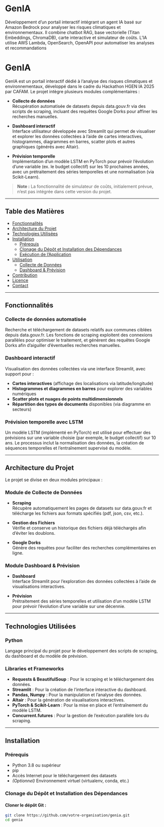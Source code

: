 # GenIA
Développement d’un portail interactif intégrant un agent IA basé sur Amazon Bedrock pour analyser les risques climatiques et environnementaux. Il combine chatbot RAG, base vectorielle (Titan Embeddings, ChromaDB), carte interactive et simulateur de coûts. L’IA utilise AWS Lambda, OpenSearch, OpenAPI pour automatiser les analyses et recommandations

# GenIA

GenIA est un portail interactif dédié à l’analyse des risques climatiques et environnementaux, développé dans le cadre du Hackathon HGEN IA 2025 par CAFAM. Le projet intègre plusieurs modules complémentaires :

- **Collecte de données**  
  Récupération automatisée de datasets depuis data.gouv.fr via des scripts de scraping, incluant des requêtes Google Dorks pour affiner les recherches manuelles.
  
- **Dashboard interactif**  
  Interface utilisateur développée avec Streamlit qui permet de visualiser et explorer les données collectées à l’aide de cartes interactives, histogrammes, diagrammes en barres, scatter plots et autres graphiques (générés avec Altair).
  
- **Prévision temporelle**  
  Implémentation d’un modèle LSTM en PyTorch pour prévoir l’évolution d’une variable (ex. le budget collectif) sur les 10 prochaines années, avec un prétraitement des séries temporelles et une normalisation (via Scikit-Learn).

> **Note :** La fonctionnalité de simulateur de coûts, initialement prévue, n’est pas intégrée dans cette version du projet.

---

## Table des Matières

- [Fonctionnalités](#fonctionnalités)
- [Architecture du Projet](#architecture-du-projet)
- [Technologies Utilisées](#technologies-utilisées)
- [Installation](#installation)
  - [Prérequis](#prérequis)
  - [Clonage du Dépôt et Installation des Dépendances](#clonage-du-dépôt-et-installation-des-dépendances)
  - [Exécution de l’Application](#exécution-de-lapplication)
- [Utilisation](#utilisation)
  - [Collecte de Données](#collecte-de-données)
  - [Dashboard & Prévision](#dashboard--prévision)
- [Contribution](#contribution)
- [Licence](#licence)
- [Contact](#contact)

---

## Fonctionnalités

### Collecte de données automatisée

Recherche et téléchargement de datasets relatifs aux communes ciblées depuis data.gouv.fr. Les fonctions de scraping exploitent des connexions parallèles pour optimiser le traitement, et génèrent des requêtes Google Dorks afin d’aiguiller d’éventuelles recherches manuelles.

### Dashboard interactif

Visualisation des données collectées via une interface Streamlit, avec support pour :

- **Cartes interactives** (affichage des localisations via latitude/longitude)
- **Histogrammes et diagrammes en barres** pour explorer des variables numériques
- **Scatter plots et nuages de points multidimensionnels**
- **Répartition des types de documents** disponibles (via diagramme en secteurs)

### Prévision temporelle avec LSTM

Un modèle LSTM (implémenté en PyTorch) est utilisé pour effectuer des prévisions sur une variable choisie (par exemple, le budget collectif) sur 10 ans. Le processus inclut la normalisation des données, la création de séquences temporelles et l’entraînement supervisé du modèle.

---

## Architecture du Projet

Le projet se divise en deux modules principaux :

### Module de Collecte de Données

- **Scraping**  
  Récupère automatiquement les pages de datasets sur data.gouv.fr et télécharge les fichiers aux formats spécifiés (pdf, json, csv, etc.).
  
- **Gestion des Fichiers**  
  Vérifie et conserve un historique des fichiers déjà téléchargés afin d’éviter les doublons.
  
- **Google Dorks**  
  Génère des requêtes pour faciliter des recherches complémentaires en ligne.

### Module Dashboard & Prévision

- **Dashboard**  
  Interface Streamlit pour l’exploration des données collectées à l’aide de visualisations interactives.
  
- **Prévision**  
  Prétraitement des séries temporelles et utilisation d’un modèle LSTM pour prévoir l’évolution d’une variable sur une décennie.

---

## Technologies Utilisées

### Python

Langage principal du projet pour le développement des scripts de scraping, du dashboard et du modèle de prévision.

### Libraries et Frameworks

- **Requests & BeautifulSoup** : Pour le scraping et le téléchargement des données.
- **Streamlit** : Pour la création de l’interface interactive du dashboard.
- **Pandas, Numpy** : Pour la manipulation et l’analyse des données.
- **Altair** : Pour la génération de visualisations interactives.
- **PyTorch & Scikit-Learn** : Pour la mise en place et l’entraînement du modèle LSTM.
- **Concurrent.futures** : Pour la gestion de l’exécution parallèle lors du scraping.

---

## Installation

### Prérequis

- Python 3.8 ou supérieur
- pip
- Accès Internet pour le téléchargement des datasets
- *(Optionnel)* Environnement virtuel (virtualenv, conda, etc.)

### Clonage du Dépôt et Installation des Dépendances

#### Cloner le dépôt Git :

```bash
git clone https://github.com/votre-organisation/genia.git
cd genia
